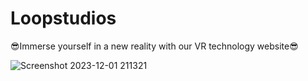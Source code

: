 # Loopstudios

😎Immerse yourself in a new reality with our VR technology website😎

![Screenshot 2023-12-01 211321](https://github.com/devhamid2002/Fauxica/assets/141550176/4363e295-76d6-4df8-aa37-3ab97f404983)
